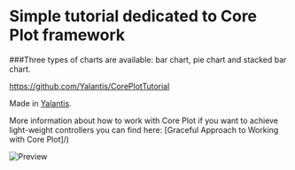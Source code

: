 # Simple tutorial dedicated to Core Plot framework 
###Three types of charts are available: bar chart, pie chart and stacked bar chart.

https://github.com/Yalantis/CorePlotTutorial

Made in [Yalantis](https://yalantis.com/).

More information about how to work with Core Plot if you want to achieve light-weight controllers
you can find here:
[Graceful Approach to Working with Core Plot]/)

![Preview](https://yalantis.com/media/content/ckeditor/2015/02/iOS-Simulator-Screen-Shot-20-%D1%84%D0%B5%D0%B2%D1%80.-2015-%D0%B3.-1.10.30-%D0%BF%D0%BE%D1%81%D0%BB%D0%B5-%D0%BF%D0%BE%D0%BB%D1%83%D0%B4%D0%BD%D1%8F.png)



